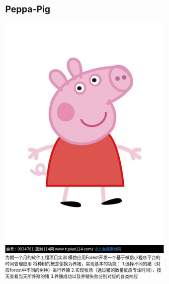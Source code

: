 # Peppa-Pig
![](https://github.com/Simmy0325/Peppa-Pig/blob/master/%E5%BE%AE%E4%BF%A1%E5%9B%BE%E7%89%87_20180827145434.jpg)
为期一个月的软件工程项目实训
模仿应用Forest开发一个基于微信小程序平台的时间管理应用
将种树的概念偷换为养猪，实现基本的功能：
1.选择不同的猪（对应forest中不同的树种）进行养殖
2.实现牧场（通过猪的数量反应专注时间），按天查看当天所养殖的猪
3.养殖成功以及养殖失败分别对应的各类响应
    
